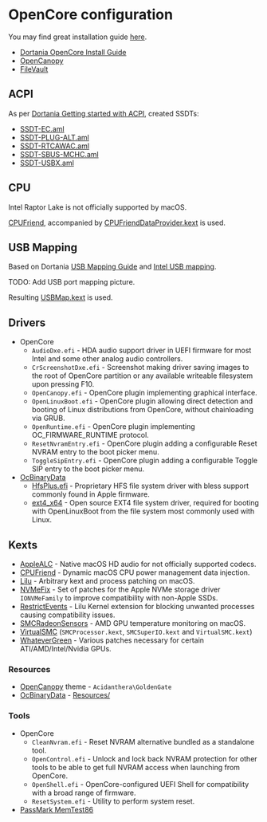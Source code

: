 # OpenCore configuration

You may find great installation guide [here](https://dortania.github.io/OpenCore-Install-Guide/installer-guide/).

- [Dortania OpenCore Install Guide](https://dortania.github.io/OpenCore-Install-Guide/)
- [OpenCanopy](https://dortania.github.io/OpenCore-Post-Install/cosmetic/gui.html)
- [FileVault](https://dortania.github.io/OpenCore-Post-Install/universal/security/filevault.html)

## ACPI

As per [Dortania Getting started with ACPI](https://dortania.github.io/Getting-Started-With-ACPI/), created SSDTs:

- [SSDT-EC.aml](../efi/OC/ACPI/SSDT-EC.aml)
- [SSDT-PLUG-ALT.aml](../efi/OC/ACPI/SSDT-PLUG-ALT.aml)
- [SSDT-RTCAWAC.aml](../efi/OC/ACPI/SSDT-RTCAWAC.aml)
- [SSDT-SBUS-MCHC.aml](../efi/OC/ACPI/SSDT-SBUS-MCHC.aml)
- [SSDT-USBX.aml](../efi/OC/ACPI/SSDT-USBX.aml)

## CPU

Intel Raptor Lake is not officially supported by macOS.

[CPUFriend](https://github.com/acidanthera/CPUFriend/blob/master/Instructions.md), accompanied by
[CPUFriendDataProvider.kext](../efi/OC/Kexts/CPUFriendDataProvider.kext) is used.

## USB Mapping

Based on Dortania [USB Mapping Guide](https://dortania.github.io/OpenCore-Post-Install/usb/) and [Intel USB mapping](https://github.com/corpnewt/USBMap).

TODO: Add USB port mapping picture.

Resulting [USBMap.kext](../efi/OC/Kexts/USBMap.kext) is used.

## Drivers

- OpenCore
  - `AudioDxe.efi` - HDA audio support driver in UEFI firmware for most Intel and some other analog audio controllers.
  - `CrScreenshotDxe.efi` - Screenshot making driver saving images to the root of OpenCore partition or any available writeable filesystem upon pressing F10.
  - `OpenCanopy.efi` - OpenCore plugin implementing graphical interface.
  - `OpenLinuxBoot.efi` - OpenCore plugin allowing direct detection and booting of Linux distributions from OpenCore, without chainloading via GRUB.
  - `OpenRuntime.efi` - OpenCore plugin implementing OC_FIRMWARE_RUNTIME protocol.
  - `ResetNvramEntry.efi` - OpenCore plugin adding a configurable Reset NVRAM entry to the boot picker menu.
  - `ToggleSipEntry.efi` - OpenCore plugin adding a configurable Toggle SIP entry to the boot picker menu.
- [OcBinaryData](https://github.com/acidanthera/OcBinaryData)
  - [HfsPlus.efi](https://github.com/acidanthera/OcBinaryData/blob/master/Drivers/HfsPlus.efi) - Proprietary HFS file system driver with bless support commonly
    found in Apple firmware.
  - [ext4_x64](https://github.com/acidanthera/OcBinaryData/blob/master/Drivers/ext4_x64.efi) - Open source EXT4 file system driver, required for booting with
    OpenLinuxBoot from the file system most commonly used with Linux.

## Kexts

- [AppleALC](https://github.com/acidanthera/AppleALC) - Native macOS HD audio for not officially supported codecs.
- [CPUFriend](https://github.com/acidanthera/CPUFriend) - Dynamic macOS CPU power management data injection.
- [Lilu](https://github.com/acidanthera/Lilu) - Arbitrary kext and process patching on macOS.
- [NVMeFix](https://github.com/acidanthera/NVMeFix) - Set of patches for the Apple NVMe storage driver `IONVMeFamily` to improve compatibility with non-Apple
  SSDs.
- [RestrictEvents](https://github.com/acidanthera/RestrictEvents) - Lilu Kernel extension for blocking unwanted processes causing compatibility issues.
- [SMCRadeonSensors](https://github.com/ChefKissInc/SMCRadeonSensors) - AMD GPU temperature monitoring on macOS.
- [VirtualSMC](https://github.com/acidanthera/VirtualSMC) (`SMCProcessor.kext`, `SMCSuperIO.kext` and `VirtualSMC.kext`)
- [WhateverGreen](https://github.com/acidanthera/WhateverGreen) - Various patches necessary for certain ATI/AMD/Intel/Nvidia GPUs.

### Resources

- [OpenCanopy](https://dortania.github.io/OpenCore-Post-Install/cosmetic/gui.html) theme - `Acidanthera\GoldenGate`
- [OcBinaryData](https://github.com/acidanthera/OcBinaryData) - [Resources/](https://github.com/acidanthera/OcBinaryData/blob/master/Resources)

### Tools

- OpenCore
  - `CleanNvram.efi` - Reset NVRAM alternative bundled as a standalone tool.
  - `OpenControl.efi` - Unlock and lock back NVRAM protection for other tools to be able to get full NVRAM access when launching from OpenCore.
  - `OpenShell.efi` - OpenCore-configured UEFI Shell for compatibility with a broad range of firmware.
  - `ResetSystem.efi` - Utility to perform system reset.
- [PassMark MemTest86](https://www.memtest86.com/)
